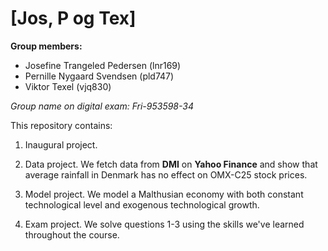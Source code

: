 # \[Jos, P og Tex\]

**Group members:**
- Josefine Trangeled Pedersen (lnr169)
- Pernille Nygaard Svendsen (pld747)
- Viktor Texel (vjq830)

*Group name on digital exam: Fri-953598-34*

This repository contains:  
1. Inaugural project. 

2. Data project. We fetch data from **DMI** on **Yahoo Finance** and show that average rainfall in Denmark has no effect on OMX-C25 stock prices.

3. Model project. We model a Malthusian economy with both constant technological level and exogenous technological growth.

4. Exam project. We solve questions 1-3 using the skills we've learned throughout the course. 